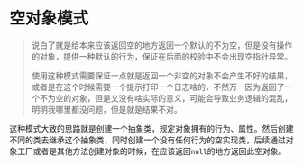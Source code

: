 # 空对象模式

> 说白了就是给本来应该返回空的地方返回一个默认的不为空，但是没有操作的对象，提供一种默认的行为，保证在后面的校验中不会出现空指针异常。
>
> 使用这种模式需要保证一点就是返回一个非空的对象不会产生不好的结果，或者是在这个时候需要一个提示打印一个日志啥的，不然万一因为返回了一个不为空的对象，但是又没有啥实际的意义，可能会导致业务逻辑的混乱，明明我哪里都没问题，但是就是结果不对。

这种模式大致的思路就是创建一个抽象类，规定对象拥有的行为、属性。然后创建不同的类去继承这个抽象类，同时创建一个没有任何行为的空实现类，后续通过对象工厂或者是其他方法创建对象的时候，在应该返回`null`的地方返回此空对象。

